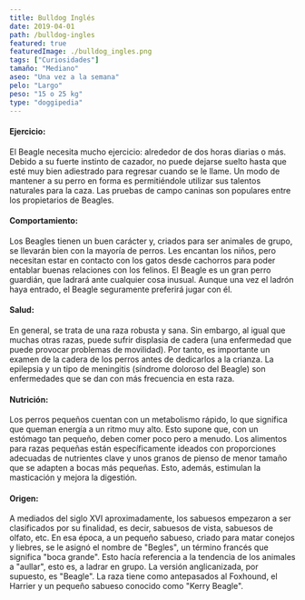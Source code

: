 ```yaml
---
title: Bulldog Inglés
date: 2019-04-01
path: /bulldog-ingles
featured: true
featuredImage: ./bulldog_ingles.png
tags: ["Curiosidades"]
tamaño: "Mediano"
aseo: "Una vez a la semana"
pelo: "Largo"
peso: "15 o 25 kg"
type: "doggipedia"
---
```


#### Ejercicio:

El Beagle necesita mucho ejercicio: alrededor de dos horas diarias o más. Debido a su fuerte instinto de cazador, no puede dejarse suelto hasta que esté muy bien adiestrado para regresar cuando se le llame. Un modo de mantener a su perro en forma es permitiéndole utilizar sus talentos naturales para la caza. Las pruebas de campo caninas son populares entre los propietarios de Beagles.

#### Comportamiento:

Los Beagles tienen un buen carácter y, criados para ser animales de grupo, se llevarán bien con la mayoría de perros. Les encantan los niños, pero necesitan estar en contacto con los gatos desde cachorros para poder entablar buenas relaciones con los felinos. El Beagle es un gran perro guardián, que ladrará ante cualquier cosa inusual. Aunque una vez el ladrón haya entrado, el Beagle seguramente preferirá jugar con él.

#### Salud:

En general, se trata de una raza robusta y sana. Sin embargo, al igual que muchas otras razas, puede sufrir displasia de cadera (una enfermedad que puede provocar problemas de movilidad). Por tanto, es importante un examen de la cadera de los perros antes de dedicarlos a la crianza. La epilepsia y un tipo de meningitis (síndrome doloroso del Beagle) son enfermedades que se dan con más frecuencia en esta raza.

#### Nutrición:

Los perros pequeños cuentan con un metabolismo rápido, lo que significa que queman energía a un ritmo muy alto. Esto supone que, con un estómago tan pequeño, deben comer poco pero a menudo. Los alimentos para razas pequeñas están específicamente ideados con proporciones adecuadas de nutrientes clave y unos granos de pienso de menor tamaño que se adapten a bocas más pequeñas. Esto, además, estimulan la masticación y mejora la digestión.

#### Origen:

A mediados del siglo XVI aproximadamente, los sabuesos empezaron a ser clasificados por su finalidad, es decir, sabuesos de vista, sabuesos de olfato, etc. En esa época, a un pequeño sabueso, criado para matar conejos y liebres, se le asignó el nombre de "Begles", un término francés que significa "boca grande". Esto hacía referencia a la tendencia de los animales a "aullar", esto es, a ladrar en grupo. La versión anglicanizada, por supuesto, es "Beagle". La raza tiene como antepasados al Foxhound, el Harrier y un pequeño sabueso conocido como "Kerry Beagle".


